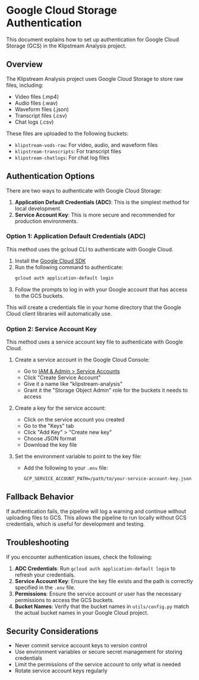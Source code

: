 # Google Cloud Storage Authentication

This document explains how to set up authentication for Google Cloud Storage (GCS) in the Klipstream Analysis project.

## Overview

The Klipstream Analysis project uses Google Cloud Storage to store raw files, including:
- Video files (.mp4)
- Audio files (.wav)
- Waveform files (.json)
- Transcript files (.csv)
- Chat logs (.csv)

These files are uploaded to the following buckets:
- `klipstream-vods-raw`: For video, audio, and waveform files
- `klipstream-transcripts`: For transcript files
- `klipstream-chatlogs`: For chat log files

## Authentication Options

There are two ways to authenticate with Google Cloud Storage:

1. **Application Default Credentials (ADC)**: This is the simplest method for local development.
2. **Service Account Key**: This is more secure and recommended for production environments.

### Option 1: Application Default Credentials (ADC)

This method uses the gcloud CLI to authenticate with Google Cloud.

1. Install the [Google Cloud SDK](https://cloud.google.com/sdk/docs/install)
2. Run the following command to authenticate:
   ```bash
   gcloud auth application-default login
   ```
3. Follow the prompts to log in with your Google account that has access to the GCS buckets.

This will create a credentials file in your home directory that the Google Cloud client libraries will automatically use.

### Option 2: Service Account Key

This method uses a service account key file to authenticate with Google Cloud.

1. Create a service account in the Google Cloud Console:
   - Go to [IAM & Admin > Service Accounts](https://console.cloud.google.com/iam-admin/serviceaccounts)
   - Click "Create Service Account"
   - Give it a name like "klipstream-analysis"
   - Grant it the "Storage Object Admin" role for the buckets it needs to access

2. Create a key for the service account:
   - Click on the service account you created
   - Go to the "Keys" tab
   - Click "Add Key" > "Create new key"
   - Choose JSON format
   - Download the key file

3. Set the environment variable to point to the key file:
   - Add the following to your `.env` file:
     ```
     GCP_SERVICE_ACCOUNT_PATH=/path/to/your-service-account-key.json
     ```

## Fallback Behavior

If authentication fails, the pipeline will log a warning and continue without uploading files to GCS. This allows the pipeline to run locally without GCS credentials, which is useful for development and testing.

## Troubleshooting

If you encounter authentication issues, check the following:

1. **ADC Credentials**: Run `gcloud auth application-default login` to refresh your credentials.
2. **Service Account Key**: Ensure the key file exists and the path is correctly specified in the `.env` file.
3. **Permissions**: Ensure the service account or user has the necessary permissions to access the GCS buckets.
4. **Bucket Names**: Verify that the bucket names in `utils/config.py` match the actual bucket names in your Google Cloud project.

## Security Considerations

- Never commit service account keys to version control
- Use environment variables or secure secret management for storing credentials
- Limit the permissions of the service account to only what is needed
- Rotate service account keys regularly
